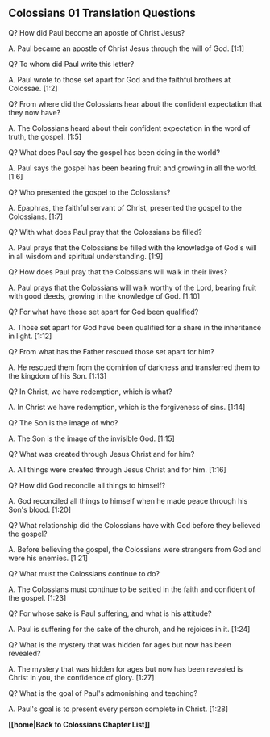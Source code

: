 ## Colossians 01 Translation Questions ##

Q? How did Paul become an apostle of Christ Jesus?

A. Paul became an apostle of Christ Jesus through the will of God. [1:1]

Q? To whom did Paul write this letter?

A. Paul wrote to those set apart for God and the faithful brothers at Colossae. [1:2]

Q? From where did the Colossians hear about the confident expectation that they now have?

A. The Colossians heard about their confident expectation in the word of truth, the gospel. [1:5]

Q? What does Paul say the gospel has been doing in the world?

A. Paul says the gospel has been bearing fruit and growing in all the world. [1:6]

Q? Who presented the gospel to the Colossians?

A. Epaphras, the faithful servant of Christ, presented the gospel to the Colossians. [1:7]

Q? With what does Paul pray that the Colossians be filled?

A. Paul prays that the Colossians be filled with the knowledge of God's will in all wisdom and spiritual understanding. [1:9]

Q? How does Paul pray that the Colossians will walk in their lives?

A. Paul prays that the Colossians will walk worthy of the Lord, bearing fruit with good deeds, growing in the knowledge of God. [1:10]

Q? For what have those set apart for God been qualified?

A. Those set apart for God have been qualified for a share in the inheritance in light. [1:12]

Q? From what has the Father rescued those set apart for him?

A. He rescued them from the dominion of darkness and transferred them to the kingdom of his Son. [1:13]

Q? In Christ, we have redemption, which is what?

A. In Christ we have redemption, which is the forgiveness of sins. [1:14]

Q? The Son is the image of who?

A. The Son is the image of the invisible God. [1:15]

Q? What was created through Jesus Christ and for him?

A. All things were created through Jesus Christ and for him. [1:16]

Q? How did God reconcile all things to himself?

A. God reconciled all things to himself when he made peace through his Son's blood. [1:20]

Q? What relationship did the Colossians have with God before they believed the gospel?

A. Before believing the gospel, the Colossians were strangers from God and were his enemies. [1:21]

Q? What must the Colossians continue to do?

A. The Colossians must continue to be settled in the faith and confident of the gospel. [1:23]

Q? For whose sake is Paul suffering, and what is his attitude?

A. Paul is suffering for the sake of the church, and he rejoices in it. [1:24]

Q? What is the mystery that was hidden for ages but now has been revealed?

A. The mystery that was hidden for ages but now has been revealed is Christ in you, the confidence of glory. [1:27]

Q? What is the goal of Paul's admonishing and teaching?

A. Paul's goal is to present every person complete in Christ. [1:28]

__[[home|Back to Colossians Chapter List]]__

